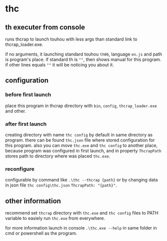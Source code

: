 # thc
## th executer from console
runs thcrap to launch touhou with less args than standard link to thcrap_loader.exe.

if no arguments, it launching standard touhou `th06`, language `en.js` and path is program's place. if standard th is `""`, then shows manual for this program. if other lines equals `""` it will be noticing you about it.

## configuration
### before first launch
place this program in thcrap directory with `bin`, `config`, `thcrap_loader.exe` and other. 

### after first launch
creating directory with name `thc config` by default in same directory as program. there can be found `thc.json` file where stored configuration for this program. also you can move `thc.exe` and `thc config` to another place, because program was configured in first launch, and in property `ThcrapPath` stores path to directory where was placed `thc.exe`.

### reconfigure
configurable by command like `.\thc --thcrap {path}` or by changing data in json file `thc config\thc.json` `ThcrapPath: "{path}"`.

## other information
recommend set `thcrap` directory with `thc.exe` and `thc config` files to PATH variable to easiely run `thc.exe` from everywhere.

for more information launch in console `.\thc.exe --help` in same folder in cmd or powershell as the program.
